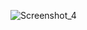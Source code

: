 ![Screenshot_4](https://user-images.githubusercontent.com/104467944/178839524-7be7a6f1-40e0-4a53-aca9-e2eeba9f5e41.jpg)
